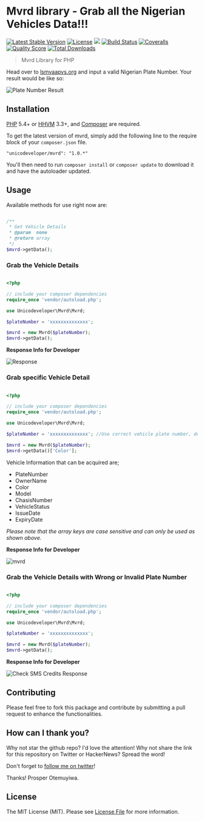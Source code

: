 # Mvrd library - Grab all the Nigerian Vehicles Data!!!

[![Latest Stable Version](https://poser.pugx.org/unicodeveloper/mvrd/v/stable.svg)](https://packagist.org/packages/unicodeveloper/jusibe-php-lib)
[![License](https://poser.pugx.org/unicodeveloper/mvrd/license.svg)](LICENSE.md)
![](https://img.shields.io/badge/unicodeveloper-approved-brightgreen.svg)
[![Build Status](https://img.shields.io/travis/unicodeveloper/jusibe-php-lib.svg)](https://travis-ci.org/unicodeveloper/jusibe-php-lib)
[![Coveralls](https://img.shields.io/coveralls/unicodeveloper/jusibe-php-lib/master.svg)](https://coveralls.io/github/unicodeveloper/jusibe-php-lib?branch=master)
[![Quality Score](https://img.shields.io/scrutinizer/g/unicodeveloper/jusibe-php-lib.svg?style=flat-square)](https://scrutinizer-ci.com/g/unicodeveloper/jusibe-php-lib)
[![Total Downloads](https://img.shields.io/packagist/dt/unicodeveloper/mvrd.svg?style=flat-square)](https://packagist.org/packages/unicodeveloper/jusibe-php-lib)

> Mvrd Library for PHP

Head over to [lsmvaapvs.org](http://www.lsmvaapvs.org) and input a valid Nigerian Plate Number. Your result would be like so:

![Plate Number Result](https://cloud.githubusercontent.com/assets/2946769/21285119/1e414f42-c430-11e6-98a5-7c6af945f440.png)

## Installation

[PHP](https://php.net) 5.4+ or [HHVM](http://hhvm.com) 3.3+, and [Composer](https://getcomposer.org) are required.

To get the latest version of mvrd, simply add the following line to the require block of your `composer.json` file.

```
"unicodeveloper/mvrd": "1.0.*"
```

You'll then need to run `composer install` or `composer update` to download it and have the autoloader updated.


## Usage

Available methods for use right now are:
```php

/**
 * Get Vehicle Details
 * @param  none
 * @return array
 */
$mvrd->getData();
```

### Grab the Vehicle Details

```php

<?php

// include your composer dependencies
require_once 'vendor/autoload.php';

use Unicodeveloper\Mvrd\Mvrd;

$plateNumber = 'xxxxxxxxxxxxxx';

$mvrd = new Mvrd($plateNumber);
$mvrd->getData();

```

**Response Info for Developer**

![Response](https://cloud.githubusercontent.com/assets/2946769/21230172/5e2a9d54-c2e4-11e6-9456-12b75ca39028.png)


### Grab specific Vehicle Detail

```php

<?php

// include your composer dependencies
require_once 'vendor/autoload.php';

use Unicodeveloper\Mvrd\Mvrd;

$plateNumber = 'xxxxxxxxxxxxxx'; //Use correct vehicle plate number, don't try this at home.

$mvrd = new Mvrd($plateNumber);
$mvrd->getData()['Color'];

```
Vehicle Information that can be acquired are;

 - PlateNumber
 - OwnerName
 - Color
 - Model
 - ChasisNumber
 - VehicleStatus
 - IssueDate
 - ExpiryDate

*Please note that the array keys are case sensitive and can only be used as shown above.* 

**Response Info for Developer**

![mvrd](https://cloud.githubusercontent.com/assets/15154504/21583481/20df1ee6-d083-11e6-9734-a5edd7bd8bcd.PNG)


### Grab the Vehicle Details with Wrong or Invalid Plate Number

```php

<?php

// include your composer dependencies
require_once 'vendor/autoload.php';

use Unicodeveloper\Mvrd\Mvrd;

$plateNumber = 'xxxxxxxxxxxxxx';

$mvrd = new Mvrd($plateNumber);
$mvrd->getData();

```

**Response Info for Developer**

![Check SMS Credits Response](https://cloud.githubusercontent.com/assets/2946769/21229979/bc704824-c2e3-11e6-8562-ec15fa7e2cdb.png)

## Contributing

Please feel free to fork this package and contribute by submitting a pull request to enhance the functionalities.

## How can I thank you?

Why not star the github repo? I'd love the attention! Why not share the link for this repository on Twitter or HackerNews? Spread the word!

Don't forget to [follow me on twitter](https://twitter.com/unicodeveloper)!

Thanks!
Prosper Otemuyiwa.

## License

The MIT License (MIT). Please see [License File](LICENSE.md) for more information.
